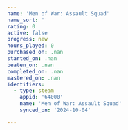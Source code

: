 ```yaml
---
name: 'Men of War: Assault Squad'
name_sort: ''
rating: 0
active: false
progress: new
hours_played: 0
purchased_on: .nan
started_on: .nan
beaten_on: .nan
completed_on: .nan
mastered_on: .nan
identifiers:
  - type: steam
    appid: '64000'
    name: 'Men of War: Assault Squad'
    synced_on: '2024-10-04'

---
```

